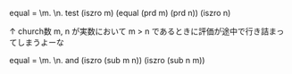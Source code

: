 equal = \m. \n. test (iszro m) (equal (prd m) (prd n)) (iszro n)

↑
church数 m, n が実数において m > n であるときに評価が途中で行き詰まってしまうよーな

equal = \m. \n. and (iszro (sub m n)) (iszro (sub n m))
